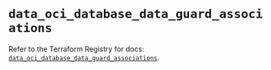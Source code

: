 # `data_oci_database_data_guard_associations`

Refer to the Terraform Registry for docs: [`data_oci_database_data_guard_associations`](https://registry.terraform.io/providers/oracle/oci/6.18.0/docs/data-sources/database_data_guard_associations).
